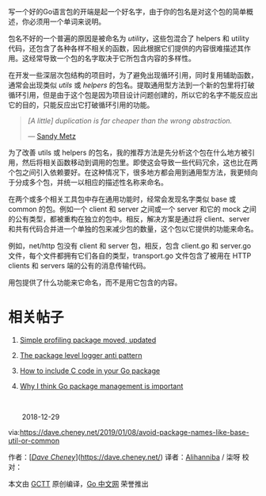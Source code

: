 写一个好的Go语言包的开端是起一个好名字，由于你的包名是对这个包的简单概述，你必须用一个单词来说明。

包名不好的一个普遍的原因是被命名为 *utility*，这些包混合了 helpers 和 utility 代码，还包含了各种各样不相关的函数，因此根据它们提供的内容很难描述其作用。这经常导致一个包的名字取决于它所包含内容的多样性。

在开发一些深层次包结构的项目时，为了避免出现循环引用，同时复用辅助函数，通常会出现类似 *utils* 或 *helpers* 的包名。提取通用型方法到一个新的包里将打破循环引用，但是由于这个包是因为项目设计问题创建的，所以它的名字不能反应出它的目的，只能反应出它打破循环引用的功能。

> *[A little] duplication is far cheaper than the wrong abstraction.*
>
> *—* [Sandy Metz](https://www.sandimetz.com/blog/2016/1/20/the-wrong-abstraction)

为了改善 utils 或 helpers 的包名，我的推荐方法是先分析这个包在什么地方被引用，然后将相关函数移动到调用的包里。即使这会导致一些代码冗余，这也比在两个包之间引入依赖要好。在这种情况下，很多地方都会用到通用型方法，我更倾向于分成多个包，并统一以相应的描述性名称来命名。

在两个或多个相关工具包中存在通用功能时，经常会发现名字类似 base 或 common 的包。例如一个 client 和 server 之间或一个 server 和它的 mock 之间的公有类型，都被重构在独立的包中。相反，解决方案是通过将 client、server 和共有代码合并进一个单独的包来减少包的数量，这个包以它提供的功能来命名。

例如，net/http 包没有 client 和 server 包，相反，包含 client.go 和 server.go 文件，每个文件都拥有它们各自的类型，transport.go 文件包含了被用在 HTTP clients 和 servers 端的公有的消息传输代码。

用包提供了什么功能来它命名，而不是用它包含的内容。

# 相关帖子

1. [Simple profiling package moved, updated](https://dave.cheney.net/2014/10/22/simple-profiling-package-moved-updated)

2. [The package level logger anti pattern](https://dave.cheney.net/2017/01/23/the-package-level-logger-anti-pattern)

3. [How to include C code in your Go package](https://dave.cheney.net/2013/09/07/how-to-include-c-code-in-your-go-package)

4. [Why I think Go package management is important](https://dave.cheney.net/2013/10/10/why-i-think-go-package-management-is-important)

   ​											

   ​																										2018-12-29

via:https://dave.cheney.net/2019/01/08/avoid-package-names-like-base-util-or-common

作者：[*[Dave Cheney](https://dave.cheney.net/)*](https://dave.cheney.net/)
译者：[Alihanniba](https://github.com/Alihanniba) / 柒呀
校对：

本文由 [GCTT](https://github.com/studygolang/GCTT) 原创编译，[Go 中文网](https://studygolang.com/) 荣誉推出